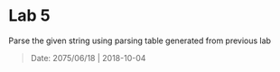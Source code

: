 # Lab 5

Parse the given string using parsing table generated from previous lab

>Date: 2075/06/18 | 2018-10-04